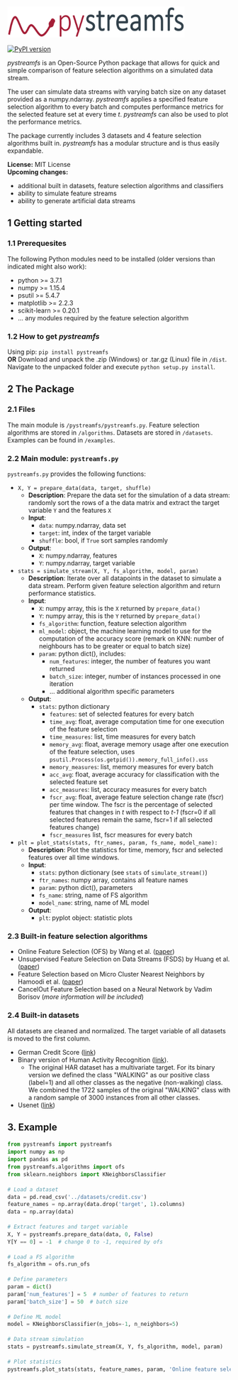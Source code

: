 <img src="logo.png" width="400" height="70"/>

[![PyPI version](https://badge.fury.io/py/pystreamfs.svg)](https://badge.fury.io/py/pystreamfs)

*pystreamfs* is an Open-Source Python package that allows for quick and simple comparison of feature selection algorithms on a simulated data stream.

The user can simulate data streams with varying batch size on any dataset provided as a numpy.ndarray. 
*pystreamfs* applies a specified feature selection algorithm to every batch and computes performance metrics for the
selected feature set at every time *t*. *pystreamfs* can also be used to plot the performance metrics.

The package currently includes 3 datasets and 4 feature selection algorithms built in. 
*pystreamfs* has a modular structure and is thus easily expandable.

**License:** MIT License<br>
**Upcoming changes:**
* additional built in datasets, feature selection algorithms and classifiers
* ability to simulate feature streams
* ability to generate artificial data streams

## 1 Getting started
### 1.1 Prerequesites
The following Python modules need to be installed (older versions than indicated might also work):
* python >= 3.7.1
* numpy >= 1.15.4
* psutil >= 5.4.7
* matplotlib >= 2.2.3
* scikit-learn >= 0.20.1
* ... any modules required by the feature selection algorithm 

### 1.2 How to get *pystreamfs*
Using pip: ``pip install pystreamfs``<br>
**OR** Download and unpack the .zip (Windows) or .tar.gz (Linux) file in ``/dist``. Navigate to the unpacked folder and execute
``python setup.py install``.
 
## 2 The Package  
### 2.1 Files
The main module is ``/pystreamfs/pystreamfs.py``. Feature selection algorithms are stored in ``/algorithms``. 
Datasets are stored in ``/datasets``. Examples can be found in ``/examples``.
 
### 2.2 Main module: ``pystreamfs.py``
``pystreamfs.py`` provides the following functions:
* ``X, Y = prepare_data(data, target, shuffle)``
    * **Description**: Prepare the data set for the simulation of a data stream: randomly sort the rows of a the data matrix and extract the target variable ``Y`` and the features ``X``
    * **Input**:
        * ``data``: numpy.ndarray, data set
        * ``target``: int, index of the target variable
        * ``shuffle``: bool, if ``True`` sort samples randomly
    * **Output**:
        * ``X``: numpy.ndarray, features
        * ``Y``: numpy.ndarray, target variable
* ``stats = simulate_stream(X, Y, fs_algorithm, model, param)``
    * **Description**: Iterate over all datapoints in the dataset to simulate a data stream. 
    Perform given feature selection algorithm and return performance statistics.
    * **Input**:
        * ``X``: numpy array, this is the ``X`` returned by ``prepare_data()``
        * ``Y``: numpy array, this is the ``Y`` returned by ``prepare_data()``
        * ``fs_algorithm``: function, feature selection algorithm
        * ``ml_model``: object, the machine learning model to use for the computation of the accuracy score 
        (remark on KNN: number of neighbours has to be greater or equal to batch size)
        * ``param``: python dict(), includes:
            * ``num_features``: integer, the number of features you want returned
            * ``batch_size``: integer, number of instances processed in one iteration
            * ... additional algorithm specific parameters
    * **Output**:
        * ``stats``: python dictionary
            * ``features``: set of selected features for every batch
            * ``time_avg``: float, average computation time for one execution of the feature selection
            * ``time_measures``: list, time measures for every batch
            * ``memory_avg``: float, average memory usage after one execution of the feature selection, uses ``psutil.Process(os.getpid()).memory_full_info().uss``
            * ``memory_measures``: list, memory measures for every batch
            * ``acc_avg``: float, average accuracy for classification with the selected feature set
            * ``acc_measures``: list, accuracy measures for every batch
            * ``fscr_avg``: float, average feature selection change rate (fscr) per time window. 
            The fscr is the percentage of selected features that changes in *t* with respect to *t-1* (fscr=0 if all selected features remain the same, fscr=1 if all selected features change)
            * ``fscr_measures`` list, fscr measures for every batch
* ``plt = plot_stats(stats, ftr_names, param, fs_name, model_name):``
    * **Description**: Plot the statistics for time, memory, fscr and selected features over all time windows.
    * **Input**:
        * ``stats``: python dictionary (see ``stats`` of ``simulate_stream()``)
        * ``ftr_names``: numpy array, contains all feature names
        * ``param``: python dict(), parameters
        * ``fs_name``: string, name of FS algorithm
        * ``model_name``: string, name of ML model
    * **Output**:
        * ``plt``: pyplot object: statistic plots

### 2.3 Built-in feature selection algorithms
* Online Feature Selection (OFS) by Wang et al. ([paper](https://ink.library.smu.edu.sg/cgi/viewcontent.cgi?article=3277&context=sis_research))
* Unsupervised Feature Selection on Data Streams (FSDS) by Huang et al.([paper](http://www.shivakasiviswanathan.com/CIKM15.pdf))
* Feature Selection based on Micro Cluster Nearest Neighbors by Hamoodi et al. ([paper](https://www.researchgate.net/profile/Mahmood_Shakir2/publication/326949948_Real-Time_Feature_Selection_Technique_with_Concept_Drift_Detection_using_Adaptive_Micro-Clusters_for_Data_Stream_Mining/links/5b89149e4585151fd13e1b1a/Real-Time-Feature-Selection-Technique-with-Concept-Drift-Detection-using-Adaptive-Micro-Clusters-for-Data-Stream-Mining.pdf))
* CancelOut Feature Selection based on a Neural Network by Vadim Borisov (*more information will be included*)
    
### 2.4 Built-in datasets
All datasets are cleaned and normalized. The target variable of all datasets is moved to the first column.
* German Credit Score ([link](https://archive.ics.uci.edu/ml/datasets/statlog+(german+credit+data)))
* Binary version of Human Activity Recognition ([link](https://archive.ics.uci.edu/ml/datasets/Human+Activity+Recognition+Using+Smartphones)).
    * The original HAR dataset has a multivariate target. For its binary version we defined the class "WALKING" as our positive class (label=1) and all other classes as the negative (non-walking) class. 
    We combined the 1722 samples of the original "WALKING" class with a random sample of 3000 instances from all other classes.
* Usenet ([link](http://www.liaad.up.pt/kdus/products/datasets-for-concept-drift))


## 3. Example
```python
from pystreamfs import pystreamfs
import numpy as np
import pandas as pd
from pystreamfs.algorithms import ofs
from sklearn.neighbors import KNeighborsClassifier

# Load a dataset
data = pd.read_csv('../datasets/credit.csv')
feature_names = np.array(data.drop('target', 1).columns)
data = np.array(data)

# Extract features and target variable
X, Y = pystreamfs.prepare_data(data, 0, False)
Y[Y == 0] = -1  # change 0 to -1, required by ofs

# Load a FS algorithm
fs_algorithm = ofs.run_ofs

# Define parameters
param = dict()
param['num_features'] = 5  # number of features to return
param['batch_size'] = 50  # batch size

# Define ML model
model = KNeighborsClassifier(n_jobs=-1, n_neighbors=5)

# Data stream simulation
stats = pystreamfs.simulate_stream(X, Y, fs_algorithm, model, param)

# Plot statistics
pystreamfs.plot_stats(stats, feature_names, param, 'Online feature selection (OFS)', 'K Nearest Neighbor').show()
```

